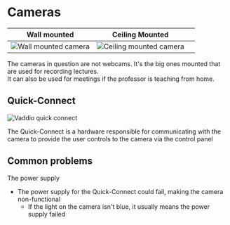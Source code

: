 # Cameras
| Wall mounted                                                                                                                                                                   | Ceiling Mounted                                                                                                                                                               |   |
|:------------------------------------------------------------------------------------------------------------------------------------------------------------------------------:|:-----------------------------------------------------------------------------------------------------------------------------------------------------------------------------:|:-:|
| ![Wall mounted camera](https://webapps.towson.edu/classroomtechnology/VirtualTour/7800%20York%20Road/YR0121/ITEMS_CAMPTZ_VADDIO_RoboShot%2012QUSB%20Camera%20999-9909-000.jpg) | ![Ceiling mounted camera](https://webapps.towson.edu/classroomtechnology/VirtualTour/Media%20Center/MC0102/ITEMS_CAMPTZ_VADDIO_RoboShot%2012QUSB%20Camera%20999-9909-000.jpg) |   |


The cameras in question are not webcams. It's the big ones mounted that are used for recording lectures.  
It can also be used for meetings if the professor is teaching from home. 

## Quick-Connect
![Vaddio quick connect](https://webapps.towson.edu/classroomtechnology/VirtualTour/Media%20Center/MC0108/ITEMS_VIDEOUSBINTERFACE_VADDIO_Quick-Connect%20USB.jpg)

The Quick-Connect is a hardware responsible for communicating with the camera to provide the user controls to the camera via the control panel

## Common problems

The power supply

- The power supply for the Quick-Connect could fail, making the camera non-functional
  - If the light on the camera isn't blue, it usually means the power supply failed

